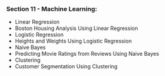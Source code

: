 ### Section 11 - Machine Learning:
* Linear Regression
 * Boston Housing Analysis Using Linear Regression
* Logistic Regression
 *  Heights and Weights Using Logistic Regression
* Naive Bayes
 * Predicting Movie Ratings from Reviews Using Naive Bayes
* Clustering
 *  Customer Segmentation Using Clustering

